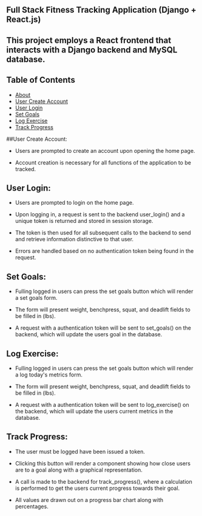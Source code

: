 ## Full Stack Fitness Tracking Application (Django + React.js)

## This project employs a React frontend that interacts with a Django backend and MySQL database.

## Table of Contents

- [About](#about)
- [User Create Account](#user-create-account)
- [User Login](#user-login)
- [Set Goals](#set-goals)
- [Log Exercise](#log-exercise)
- [Track Progress](#track-progress)

##User Create Account:

- Users are prompted to create an account upon opening the home page.

- Account creation is necessary for all functions of the application to be tracked.


## User Login:

- Users are prompted to login on the home page.

- Upon logging in, a request is sent to the backend user_login() and a unique token is returned and stored in session storage.

- The token is then used for all subsequent calls to the backend to send and retrieve information distinctive to that user.

- Errors are handled based on no authentication token being found in the request.


## Set Goals:

- Fulling logged in users can press the set goals button which will render a set goals form.

- The form will present weight, benchpress, squat, and deadlift fields to be filled in (lbs).

- A request with a authentication token will be sent to set_goals() on the backend, which will update the users goal in the database.


## Log Exercise:

- Fulling logged in users can press the set goals button which will render a log today's metrics form.

- The form will present weight, benchpress, squat, and deadlift fields to be filled in (lbs).

- A request with a authentication token will be sent to log_exercise() on the backend, which will update the users current metrics in the database.


## Track Progress:

- The user must be logged have been issued a token.

- Clicking this button will render a component showing how close users are to a goal along with a graphical representation.

- A call is made to the backend for track_progress(), where a calculation is performed to get the users current progress towards their goal.

- All values are drawn out on a progress bar chart along with percentages.
